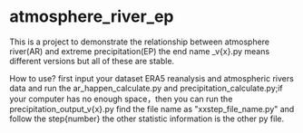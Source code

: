 # atmosphere_river_ep
This is a project to demonstrate the relationship between atmosphere river(AR) and extreme precipitation(EP) 
the end name _v{x}.py means different versions but all of these are stable.

How to use?
first input your dataset ERA5 reanalysis and atmospheric rivers data and run the ar_happen_calculate.py and precipitation_calculate.py;if your computer has no enough space，then you can run the precipitation_output_v{x}.py 
find the file name as "xxstep_file_name.py" and follow the step{number}
the other statistic information is the other py file.

